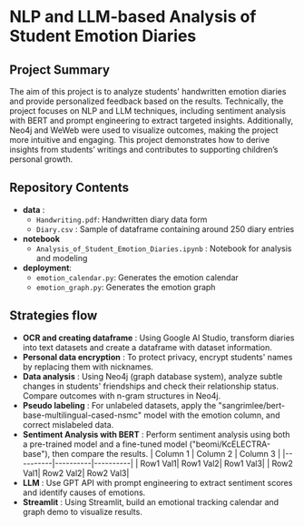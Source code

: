 # NLP and LLM-based Analysis of Student Emotion Diaries

## Project Summary
The aim of this project is to analyze students' handwritten emotion diaries and provide personalized feedback based on the results.
Technically, the project focuses on NLP and LLM techniques, including sentiment analysis with BERT and prompt engineering to extract targeted insights.
Additionally, Neo4j and WeWeb were used to visualize outcomes, making the project more intuitive and engaging.
This project demonstrates how to derive insights from students’ writings and contributes to supporting children’s personal growth.

## Repository Contents
- **data** :
  - `Handwriting.pdf`: Handwritten diary data form
  - `Diary.csv` : Sample of dataframe containing around 250 diary entries  
- **notebook**
  - `Analysis_of_Student_Emotion_Diaries.ipynb` : Notebook for analysis and modeling
- **deployment**:
   - `emotion_calendar.py`: Generates the emotion calendar
   - `emotion_graph.py`: Generates the emotion graph

  
## Strategies flow
- **OCR and creating dataframe** : Using Google AI Studio, transform diaries into text datasets and create a dataframe with dataset information.
- **Personal data encryption** : To protect privacy, encrypt students' names by replacing them with nicknames.
- **Data analysis** : Using Neo4j (graph database system), analyze subtle changes in students' friendships and check their relationship status. Compare outcomes with n-gram structures in Neo4j.
- **Pseudo labeling** : For unlabeled datasets, apply the "sangrimlee/bert-base-multilingual-cased-nsmc" model with the emotion column, and correct mislabeled data.
- **Sentiment Analysis with BERT** : Perform sentiment analysis using both a pre-trained model and a fine-tuned model ("beomi/KcELECTRA-base"), then compare the results.
  | Column 1 | Column 2 | Column 3 |
|----------|----------|----------|
| Row1 Val1| Row1 Val2| Row1 Val3|
| Row2 Val1| Row2 Val2| Row2 Val3|
- **LLM** : Use GPT API with prompt engineering to extract sentiment scores and identify causes of emotions.
- **Streamlit** : Using Streamlit, build an emotional tracking calendar and graph demo to visualize results.
